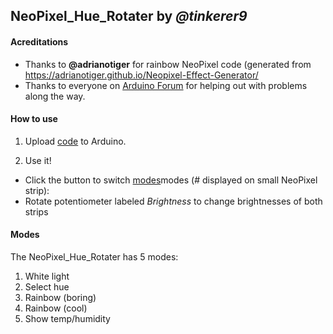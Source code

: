 ## NeoPixel_Hue_Rotater by *@tinkerer9*


#### Acreditations

* Thanks to **@adrianotiger** for rainbow NeoPixel code (generated from <https://adrianotiger.github.io/Neopixel-Effect-Generator/>
* Thanks to everyone on [Arduino Forum](https://forum.arduino.cc/) for helping out with problems along the way.

#### How to use

1. Upload [code](https://github.com/tinkerer9/NeoPixel_Hue_Rotater/blob/main/NeoPixel_Hue_Rotater.ino) to Arduino.

2. Use it!
  - Click the button to switch [modes](https://forum.arduino.cc/)modes (# displayed on small NeoPixel strip):
  - Rotate potentiometer labeled *Brightness* to change brightnesses of both strips

#### Modes

The NeoPixel_Hue_Rotater has 5 modes:
  1. White light
  2. Select hue
  3. Rainbow (boring)
  4. Rainbow (cool)
  5. Show temp/humidity
